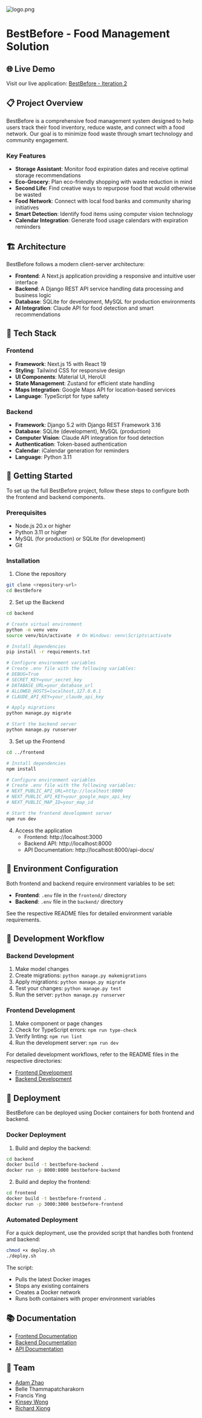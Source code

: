 ![logo.png](https://s3-tp22.s3.ap-southeast-2.amazonaws.com/BestBefore/logo.png)

# BestBefore - Food Management Solution

## 🌐 Live Demo

Visit our live application: [BestBefore - Iteration 2](https://tp22-bestbefore.com/iteration2)

## 📋 Project Overview

BestBefore is a comprehensive food management system designed to help users track their food inventory, reduce waste, and connect with a food network. Our goal is to minimize food waste through smart technology and community engagement.

### Key Features

- **Storage Assistant**: Monitor food expiration dates and receive optimal storage recommendations
- **Eco-Grocery**: Plan eco-friendly shopping with waste reduction in mind
- **Second Life**: Find creative ways to repurpose food that would otherwise be wasted
- **Food Network**: Connect with local food banks and community sharing initiatives
- **Smart Detection**: Identify food items using computer vision technology
- **Calendar Integration**: Generate food usage calendars with expiration reminders

## 🏗️ Architecture

BestBefore follows a modern client-server architecture:

- **Frontend**: A Next.js application providing a responsive and intuitive user interface
- **Backend**: A Django REST API service handling data processing and business logic
- **Database**: SQLite for development, MySQL for production environments
- **AI Integration**: Claude API for food detection and smart recommendations

## 🔧 Tech Stack

### Frontend
- **Framework**: Next.js 15 with React 19
- **Styling**: Tailwind CSS for responsive design
- **UI Components**: Material UI, HeroUI
- **State Management**: Zustand for efficient state handling
- **Maps Integration**: Google Maps API for location-based services
- **Language**: TypeScript for type safety

### Backend
- **Framework**: Django 5.2 with Django REST Framework 3.16
- **Database**: SQLite (development), MySQL (production)
- **Computer Vision**: Claude API integration for food detection
- **Authentication**: Token-based authentication
- **Calendar**: iCalendar generation for reminders
- **Language**: Python 3.11

## 🚀 Getting Started

To set up the full BestBefore project, follow these steps to configure both the frontend and backend components.

### Prerequisites

- Node.js 20.x or higher
- Python 3.11 or higher
- MySQL (for production) or SQLite (for development)
- Git

### Installation

1. Clone the repository
```bash
git clone <repository-url>
cd BestBefore
```

2. Set up the Backend
```bash
cd backend

# Create virtual environment
python -m venv venv
source venv/bin/activate  # On Windows: venv\Scripts\activate

# Install dependencies
pip install -r requirements.txt

# Configure environment variables
# Create .env file with the following variables:
# DEBUG=True
# SECRET_KEY=your_secret_key
# DATABASE_URL=your_database_url
# ALLOWED_HOSTS=localhost,127.0.0.1
# CLAUDE_API_KEY=your_claude_api_key

# Apply migrations
python manage.py migrate

# Start the backend server
python manage.py runserver
```

3. Set up the Frontend
```bash
cd ../frontend

# Install dependencies
npm install

# Configure environment variables
# Create .env file with the following variables:
# NEXT_PUBLIC_API_URL=http://localhost:8000
# NEXT_PUBLIC_API_KEY=your_google_maps_api_key
# NEXT_PUBLIC_MAP_ID=your_map_id

# Start the frontend development server
npm run dev
```

4. Access the application
   - Frontend: http://localhost:3000
   - Backend API: http://localhost:8000
   - API Documentation: http://localhost:8000/api-docs/

## 🔐 Environment Configuration

Both frontend and backend require environment variables to be set:

- **Frontend**: `.env` file in the `frontend/` directory
- **Backend**: `.env` file in the `backend/` directory

See the respective README files for detailed environment variable requirements.

## 📝 Development Workflow

### Backend Development

1. Make model changes
2. Create migrations: `python manage.py makemigrations`
3. Apply migrations: `python manage.py migrate`
4. Test your changes: `python manage.py test`
5. Run the server: `python manage.py runserver`

### Frontend Development

1. Make component or page changes
2. Check for TypeScript errors: `npm run type-check`
3. Verify linting: `npm run lint`
4. Run the development server: `npm run dev`

For detailed development workflows, refer to the README files in the respective directories:

- [Frontend Development](frontend/README.md)
- [Backend Development](backend/README.md)

## 🚢 Deployment

BestBefore can be deployed using Docker containers for both frontend and backend.

### Docker Deployment

1. Build and deploy the backend:
```bash
cd backend
docker build -t bestbefore-backend .
docker run -p 8000:8000 bestbefore-backend
```

2. Build and deploy the frontend:
```bash
cd frontend
docker build -t bestbefore-frontend .
docker run -p 3000:3000 bestbefore-frontend
```

### Automated Deployment

For a quick deployment, use the provided script that handles both frontend and backend:

```bash
chmod +x deploy.sh
./deploy.sh
```

The script:
- Pulls the latest Docker images
- Stops any existing containers
- Creates a Docker network
- Runs both containers with proper environment variables

## 📚 Documentation

- [Frontend Documentation](frontend/README.md)
- [Backend Documentation](backend/README.md)
- [API Documentation](backend/api-docs.md)

## 👥 Team

- [Adam Zhao](https://github.com/Adam8208)
- Belle Thammapatcharakorn
- Francis Ying
- [Kinsey Wong](https://github.com/kwon0144)
- [Richard Xiong](https://github.com/LovHan)